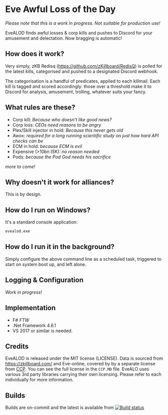 # Eve Awful Loss of the Day
_Please note that this is a work in progress. Not suitable for production use!_

EveALOD finds awful losses & corp kills and pushes to Discord for your amusement and delectation. 
Now bragging is automatic!

## How does it work?
Very simply, zKB Redisq (https://github.com/zKillboard/RedisQ) is polled for the latest kills, categorised and pushed to a designated Discord webhook.

The categorisation is a handful of predicates, applied to each killmail. Each kill is tagged and scored accordingly: those over a threshold make it to Discord for analysis, amusement, trolling, whatever suits your fancy.

## What rules are these?
  * Corp kill: _Because who doesn't like good news?_
  * Corp loss: _CEOs need reasons to be angry_
  * Plex/Skill injector in hold: _Because this never gets old_
  * Awox: _required for a long running scientific study on just how hard API checks can be_
  * ECM in hold: _because ECM is evil_
  * Expensive (>10bn ISK): _no reason needed_
  * Pods: _because the Pod God needs his sacrifice_

_more to come!_

## Why doesn't it work for alliances?
This is by design.

## How do I run on Windows?
It's a standard console application:
```fsharp
evealod.exe
```

## How do I run it in the background?
Simply configure the above command line as a scheduled task, triggered to start on system boot up, and left alone.

## Logging & Configuration
_Work in progress!_

## Implementation
  * F# _FTW_
  * .Net Framework 4.6.1
  * VS 2017 or similar is needed.

## Credits
EveALOD is released under the MIT license (LICENSE). 
Data is sourced from https://zkillboard.com/  and Eve-online, covered by by a separate license from [CCP](http://www.ccpgames.com/en/home). You can see the full license in the `CCP.MD` file. 
EveALO uses various 3rd party libraries carrying their own licensing. Please refer to each individually for more information.

## Builds
Builds are on-commit and the latest is available from
[![Build status](https://ci.appveyor.com/api/projects/status/cro5s0i3nectf4bs?svg=true)](https://ci.appveyor.com/project/jameson2011/evealod)

